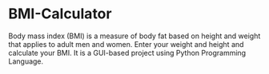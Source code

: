 # BMI-Calculator
Body mass index (BMI) is a measure of body fat based on height and weight that applies to adult men and women. Enter your weight and height and calculate your BMI. It is a GUI-based project using Python Programming Language.

